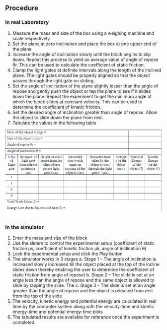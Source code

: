 ## Procedure
### In real Laboratory
1. Measure the mass and size of the box using a weighing machine and scale respectively.
2. Set the plane at zero inclination and place the box at one upper end of the plane
3. Increase the angle of inclination slowly until the block begins to slip down. Repeat this process to
yield an average value of angle of repose θr. This can be used to calculate the coefficient of static
friction.
4. Clamp the light gates at definite intervals along the length of the inclined plane. The light gates
should be properly aligned so that the object passes through the light gate on sliding.
5. Set the angle of inclination of the plane slightly lesser than the angle of repose and gently push the
object or tap the plane to see if it slides down the plane. Repeat the experiment to get the minimum
angle at which the block slides at constant velocity. This can be used to determine the coefficient of
kinetic friction.
6. Set the desired angle of inclination greater than angle of repose. Allow the object to slide down the
plane from rest.
7. Tabulate the values in the following table
 <p align="center">
  <img src="images/p1.png">
</p>

### In the simulator
1. Enter the mass and size of the block
2. Use the sliders to control the experimental setup (coefficient of static friction μs, coefficient of
kinetic friction μk, angle of inclination θ)
3. Lock the experimental setup and click the Play button
4. The simulator works in 3 stages
a. Stage 1 – The angle of inclination is increased slowly increased till the object placed at the
top of the incline slides down thereby enabling the user to determine the coefficient of static
friction from angle of repose)
b. Stage 2 – The slide is set at an angle less than the angle of repose and the same object is
allowed to slide by tapping the slide. The
c. Stage 3 – The slide is set at an angle greater than the angle of repose and the object is
released from rest from the top of the slide
5. The velocity, kinetic energy and potential energy are calculated in real time by the computer system
along with the velocity-time and kinetic energy-time and potential energy-time plots
6. The tabulated results are available for reference once the experiment is completed.
